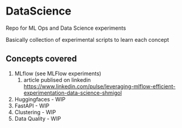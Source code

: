 # DataScience
Repo for ML Ops and Data Science experiments


Basically collection of experimental scripts to learn each concept

## Concepts covered

1. MLflow (see MLFlow experiments)
    1. article publised on linkedin https://www.linkedin.com/pulse/leveraging-mlflow-efficient-experimentation-data-science-shmigol
1. Huggingfaces - WIP
1. FastAPI - WIP
1. Clustering - WIP
1. Data Quality - WIP
